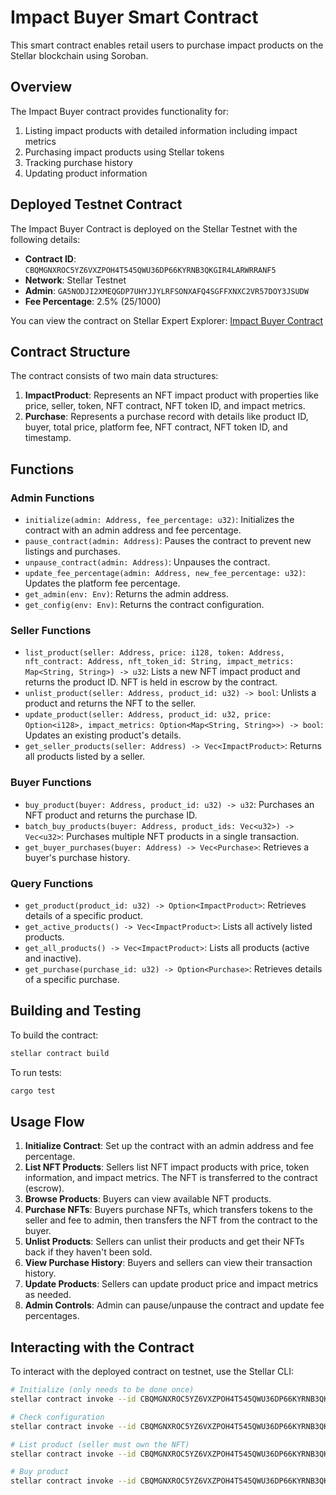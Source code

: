# Impact Buyer Smart Contract

This smart contract enables retail users to purchase impact products on the
Stellar blockchain using Soroban.

## Overview

The Impact Buyer contract provides functionality for:

1. Listing impact products with detailed information including impact metrics
2. Purchasing impact products using Stellar tokens
3. Tracking purchase history
4. Updating product information

## Deployed Testnet Contract

The Impact Buyer Contract is deployed on the Stellar Testnet with the following
details:

- **Contract ID**: `CBQMGNXROC5YZ6VXZPOH4T545QWU36DP66KYRNB3QKGIR4LARWRRANF5`
- **Network**: Stellar Testnet
- **Admin**: `GA5NODJI2XMEQGDP7UHYJJYLRFSONXAFQ4SGFFXNXC2VR57DOY3JSUDW`
- **Fee Percentage**: 2.5% (25/1000)

You can view the contract on Stellar Expert Explorer:
[Impact Buyer Contract](https://stellar.expert/explorer/testnet/contract/CBQMGNXROC5YZ6VXZPOH4T545QWU36DP66KYRNB3QKGIR4LARWRRANF5)

## Contract Structure

The contract consists of two main data structures:

1. **ImpactProduct**: Represents an NFT impact product with properties like
   price, seller, token, NFT contract, NFT token ID, and impact metrics.
2. **Purchase**: Represents a purchase record with details like product ID,
   buyer, total price, platform fee, NFT contract, NFT token ID, and timestamp.

## Functions

### Admin Functions

- `initialize(admin: Address, fee_percentage: u32)`: Initializes the contract
  with an admin address and fee percentage.
- `pause_contract(admin: Address)`: Pauses the contract to prevent new listings
  and purchases.
- `unpause_contract(admin: Address)`: Unpauses the contract.
- `update_fee_percentage(admin: Address, new_fee_percentage: u32)`: Updates the
  platform fee percentage.
- `get_admin(env: Env)`: Returns the admin address.
- `get_config(env: Env)`: Returns the contract configuration.

### Seller Functions

- `list_product(seller: Address, price: i128, token: Address, nft_contract: Address, nft_token_id: String, impact_metrics: Map<String, String>) -> u32`:
  Lists a new NFT impact product and returns the product ID. NFT is held in
  escrow by the contract.
- `unlist_product(seller: Address, product_id: u32) -> bool`: Unlists a product
  and returns the NFT to the seller.
- `update_product(seller: Address, product_id: u32, price: Option<i128>, impact_metrics: Option<Map<String, String>>) -> bool`:
  Updates an existing product's details.
- `get_seller_products(seller: Address) -> Vec<ImpactProduct>`: Returns all
  products listed by a seller.

### Buyer Functions

- `buy_product(buyer: Address, product_id: u32) -> u32`: Purchases an NFT
  product and returns the purchase ID.
- `batch_buy_products(buyer: Address, product_ids: Vec<u32>) -> Vec<u32>`:
  Purchases multiple NFT products in a single transaction.
- `get_buyer_purchases(buyer: Address) -> Vec<Purchase>`: Retrieves a buyer's
  purchase history.

### Query Functions

- `get_product(product_id: u32) -> Option<ImpactProduct>`: Retrieves details of
  a specific product.
- `get_active_products() -> Vec<ImpactProduct>`: Lists all actively listed
  products.
- `get_all_products() -> Vec<ImpactProduct>`: Lists all products (active and
  inactive).
- `get_purchase(purchase_id: u32) -> Option<Purchase>`: Retrieves details of a
  specific purchase.

## Building and Testing

To build the contract:

```bash
stellar contract build
```

To run tests:

```bash
cargo test
```

## Usage Flow

1. **Initialize Contract**: Set up the contract with an admin address and fee
   percentage.
2. **List NFT Products**: Sellers list NFT impact products with price, token
   information, and impact metrics. The NFT is transferred to the contract
   (escrow).
3. **Browse Products**: Buyers can view available NFT products.
4. **Purchase NFTs**: Buyers purchase NFTs, which transfers tokens to the seller
   and fee to admin, then transfers the NFT from the contract to the buyer.
5. **Unlist Products**: Sellers can unlist their products and get their NFTs
   back if they haven't been sold.
6. **View Purchase History**: Buyers and sellers can view their transaction
   history.
7. **Update Products**: Sellers can update product price and impact metrics as
   needed.
8. **Admin Controls**: Admin can pause/unpause the contract and update fee
   percentages.

## Interacting with the Contract

To interact with the deployed contract on testnet, use the Stellar CLI:

```bash
# Initialize (only needs to be done once)
stellar contract invoke --id CBQMGNXROC5YZ6VXZPOH4T545QWU36DP66KYRNB3QKGIR4LARWRRANF5 --source YOUR_KEY --network testnet -- initialize --admin ADMIN_ADDRESS --fee_percentage 25

# Check configuration
stellar contract invoke --id CBQMGNXROC5YZ6VXZPOH4T545QWU36DP66KYRNB3QKGIR4LARWRRANF5 --source YOUR_KEY --network testnet -- get_config

# List product (seller must own the NFT)
stellar contract invoke --id CBQMGNXROC5YZ6VXZPOH4T545QWU36DP66KYRNB3QKGIR4LARWRRANF5 --source YOUR_KEY --network testnet -- list_product --seller SELLER_ADDRESS --price 100000000 --token TOKEN_ADDRESS --nft_contract NFT_CONTRACT_ADDRESS --nft_token_id "NFT_ID" --impact_metrics '{}'

# Buy product
stellar contract invoke --id CBQMGNXROC5YZ6VXZPOH4T545QWU36DP66KYRNB3QKGIR4LARWRRANF5 --source YOUR_KEY --network testnet -- buy_product --buyer BUYER_ADDRESS --product_id 1
```
